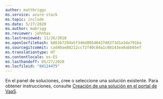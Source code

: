 ```yaml
---
author: mattbriggs
ms.service: azure-stack
ms.topic: include
ms.date: 5/27/2020
ms.author: mabrigg
ms.reviewer: johnhas
ms.lastreviewed: 11/26/2018
ms.openlocfilehash: b861b7294a5f346d80540427d8373d1a3da791ba
ms.sourcegitcommit: cad40ae88212cc72f40c84a1c88143ea0abb65ef
ms.translationtype: HT
ms.contentlocale: es-ES
ms.lasthandoff: 05/27/2020
ms.locfileid: "84124475"
---
```

En el panel de soluciones, cree o seleccione una solución existente. Para obtener instrucciones, consulte [Creación de una solución en el portal de VaaS](../azure-stack-vaas-key-concepts.md#create-a-solution-in-the-azure-stack-hub-validation-portal).